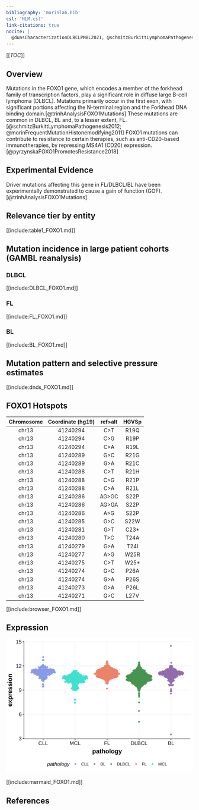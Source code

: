 ```yaml
---
bibliography: 'morinlab.bib'
csl: 'NLM.csl'
link-citations: true
nocite: |
  @dunsCharacterizationDLBCLPMBL2021, @schmitzBurkittLymphomaPathogenesis2012, @morinFrequentMutationHistonemodifying2011
---
```

[[_TOC_]]

## Overview
Mutations in the FOXO1 gene, which encodes a member of the forkhead family of transcription factors, play a significant role in diffuse large B-cell lymphoma (DLBCL). Mutations primarily occur in the first exon, with significant portions affecting the N-terminal region and the Forkhead DNA binding domain.[@trinhAnalysisFOXO1Mutations]  These mutations are common in DLBCL, BL and, to a lesser extent, FL.[@schmitzBurkittLymphomaPathogenesis2012; @morinFrequentMutationHistonemodifying2011] FOXO1 mutations can contribute to resistance to certain therapies, such as anti-CD20-based immunotherapies, by repressing MS4A1 (CD20) expression.[@pyrzynskaFOXO1PromotesResistance2018] 


## Experimental Evidence

Driver mutations affecting this gene in FL/DLBCL/BL have been experimentally demonstrated to cause a gain of function (GOF).[@trinhAnalysisFOXO1Mutations]

## Relevance tier by entity

[[include:table1_FOXO1.md]]

## Mutation incidence in large patient cohorts (GAMBL reanalysis)

### DLBCL
[[include:DLBCL_FOXO1.md]]

### FL
[[include:FL_FOXO1.md]]

### BL
[[include:BL_FOXO1.md]]

## Mutation pattern and selective pressure estimates

[[include:dnds_FOXO1.md]]

## FOXO1 Hotspots

| Chromosome |Coordinate (hg19) | ref>alt | HGVSp | 
 | :---:| :---: | :--: | :---: |
| chr13 | 41240294 | C>T | R19Q |
| chr13 | 41240294 | C>G | R19P |
| chr13 | 41240294 | C>A | R19L |
| chr13 | 41240289 | G>C | R21G |
| chr13 | 41240289 | G>A | R21C |
| chr13 | 41240288 | C>T | R21H |
| chr13 | 41240288 | C>G | R21P |
| chr13 | 41240288 | C>A | R21L |
| chr13 | 41240286 | AG>GC | S22P |
| chr13 | 41240286 | AG>GA | S22P |
| chr13 | 41240286 | A>G | S22P |
| chr13 | 41240285 | G>C | S22W |
| chr13 | 41240281 | G>T | C23* |
| chr13 | 41240280 | T>C | T24A |
| chr13 | 41240279 | G>A | T24I |
| chr13 | 41240277 | A>G | W25R |
| chr13 | 41240275 | C>T | W25* |
| chr13 | 41240274 | G>C | P26A |
| chr13 | 41240274 | G>A | P26S |
| chr13 | 41240273 | G>A | P26L |
| chr13 | 41240271 | G>C | L27V |

[[include:browser_FOXO1.md]]

## Expression
![](images/gene_expression/FOXO1_by_pathology.svg)

[[include:mermaid_FOXO1.md]]

## References

<!-- ORIGIN: morinFrequentMutationHistonemodifying2011 -->
<!-- BL: schmitzBurkittLymphomaPathogenesis2012 -->
<!-- BL: schmitzBurkittLymphomaPathogenesis2012 -->
<!-- FL: morinFrequentMutationHistonemodifying2011 -->
<!-- DLBCL: morinFrequentMutationHistonemodifying2011 -->
<!-- PMBL: dunsCharacterizationDLBCLPMBL2021b -->
